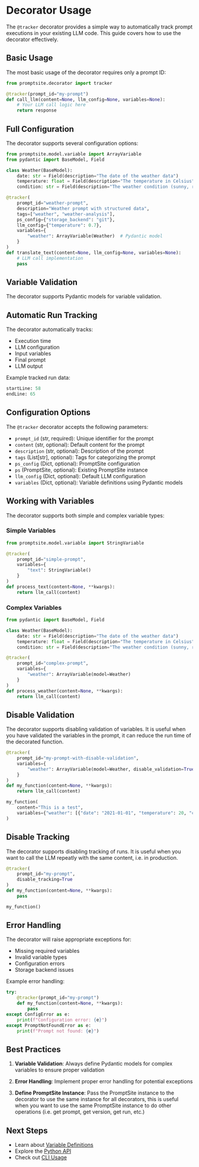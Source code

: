 # Decorator Usage

The `@tracker` decorator provides a simple way to automatically track prompt executions in your existing LLM code. This guide covers how to use the decorator effectively.

## Basic Usage

The most basic usage of the decorator requires only a prompt ID:

```python
from promptsite.decorator import tracker

@tracker(prompt_id="my-prompt")
def call_llm(content=None, llm_config=None, variables=None):
    # Your LLM call logic here
    return response
```

## Full Configuration

The decorator supports several configuration options:

```python
from promptsite.model.variable import ArrayVariable
from pydantic import BaseModel, Field

class Weather(BaseModel):
    date: str = Field(description="The date of the weather data")
    temperature: float = Field(description="The temperature in Celsius")
    condition: str = Field(description="The weather condition (sunny, rainy, etc)")

@tracker(
    prompt_id="weather-prompt",
    description="Weather prompt with structured data",
    tags=["weather", "weather-analysis"],
    ps_config={"storage_backend": "git"},
    llm_config={"temperature": 0.7},
    variables={
        "weather": ArrayVariable(Weather)  # Pydantic model 
    }
)
def translate_text(content=None, llm_config=None, variables=None):
    # LLM call implementation
    pass
```

## Variable Validation

The decorator supports Pydantic models for variable validation. 

## Automatic Run Tracking

The decorator automatically tracks:
- Execution time
- LLM configuration
- Input variables
- Final prompt
- LLM output

Example tracked run data:

```python:tests/test_decorator.py
startLine: 58
endLine: 65
```

## Configuration Options

The `@tracker` decorator accepts the following parameters:

- `prompt_id` (str, required): Unique identifier for the prompt
- `content` (str, optional): Default content for the prompt
- `description` (str, optional): Description of the prompt
- `tags` (List[str], optional): Tags for categorizing the prompt
- `ps_config` (Dict, optional): PromptSite configuration
- `ps` (PromptSite, optional): Existing PromptSite instance
- `llm_config` (Dict, optional): Default LLM configuration
- `variables` (Dict, optional): Variable definitions using Pydantic models

## Working with Variables

The decorator supports both simple and complex variable types:

### Simple Variables

```python
from promptsite.model.variable import StringVariable

@tracker(
    prompt_id="simple-prompt",
    variables={
        "text": StringVariable()
    }
)
def process_text(content=None, **kwargs):
    return llm_call(content)
```

### Complex Variables

```python
from pydantic import BaseModel, Field

class Weather(BaseModel):
    date: str = Field(description="The date of the weather data")
    temperature: float = Field(description="The temperature in Celsius")
    condition: str = Field(description="The weather condition (sunny, rainy, etc)")

@tracker(
    prompt_id="complex-prompt",
    variables={
        "weather": ArrayVariable(model=Weather)
    }
)
def process_weather(content=None, **kwargs):
    return llm_call(content)
```

## Disable Validation

The decorator supports disabling validation of variables. It is useful when you have validated the variables in the prompt, it can reduce the run time of the decorated function.

```python
@tracker(
    prompt_id="my-prompt-with-disable-validation",
    variables={
        "weather": ArrayVariable(model=Weather, disable_validation=True)  # Disable validation of the variable
    }
)
def my_function(content=None, **kwargs):
    return llm_call(content)

my_function(
    content="This is a test", 
    variables={"weather": [{"date": "2021-01-01", "temperature": 20, "condition": "sunny"}]}
)
```

## Disable Tracking

The decorator supports disabling tracking of runs. It is useful when you want to call the LLM repeatly with the same content, i.e. in production.

```python
@tracker(
    prompt_id="my-prompt",
    disable_tracking=True
)
def my_function(content=None, **kwargs):
    pass    

my_function()
```

## Error Handling

The decorator will raise appropriate exceptions for:
- Missing required variables
- Invalid variable types
- Configuration errors
- Storage backend issues

Example error handling:

```python
try:
    @tracker(prompt_id="my-prompt")
    def my_function(content=None, **kwargs):
        pass
except ConfigError as e:
    print(f"Configuration error: {e}")
except PromptNotFoundError as e:
    print(f"Prompt not found: {e}")
```

## Best Practices

1. **Variable Validation**: Always define Pydantic models for complex variables to ensure proper validation

2. **Error Handling**: Implement proper error handling for potential exceptions

3. **Define PromptSite Instance**: Pass the PromptSite instance to the decorator to use the same instance for all decorators, this is useful when you want to use the same PromptSite instance to do other operations (i.e. get prompt, get version, get run, etc.)

## Next Steps

- Learn about [Variable Definitions](variable-definitions.md)
- Explore the [Python API](python-api.md)
- Check out [CLI Usage](cli.md)
```